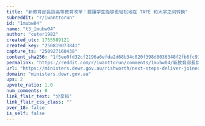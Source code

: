 ```yaml
---
title: "新教育部長談高等教育改革：要讓学生能够更轻松地在 TAFE 和大学之间转换"
subreddit: "r/iwanttorun"
id: "1mubw04"
name: "t3_1mubw04"
author: "cuter1982"
created_utc: 1755589121
created_key: "250819073841"
capture_ts: "250927160438"
content_sha256: "1f5ee0fd32cf2196a6efda2d68b34c020f398d8036348f2fb6fc91c14b9a2e57"
permalink: "https://reddit.com/r/iwanttorun/comments/1mubw04/新教育部長談高等教育改革要讓学生能够更轻松地在_tafe_和大学之间转换/"
url: "https://ministers.dewr.gov.au/rishworth/next-steps-deliver-joined-tertiary-education-system"
domain: "ministers.dewr.gov.au"
ups: 2
upvote_ratio: 1.0
num_comments: 0
link_flair_text: "分享帖"
link_flair_css_class: ""
over_18: false
is_self: false
---
```


